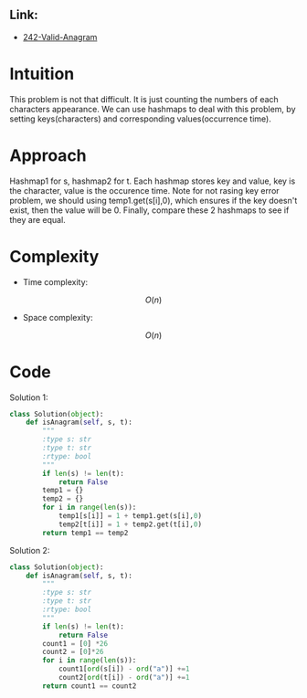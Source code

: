 ## Link:
- [242-Valid-Anagram](https://leetcode.com/problems/valid-anagram/description/)

# Intuition
<!-- Describe your first thoughts on how to solve this problem. -->
This problem is not that difficult. It is just counting the numbers of each characters appearance. We can use hashmaps to deal with this problem, by setting keys(characters) and corresponding values(occurrence time).

# Approach
<!-- Describe your approach to solving the problem. -->
Hashmap1 for s, hashmap2 for t. Each hashmap stores key and value, key is the character, value is the occurence time. Note for not rasing key error problem, we should using temp1.get(s[i],0), which ensures if the key doesn't exist, then the value will be 0.
Finally, compare these 2 hashmaps to see if they are equal.

# Complexity
- Time complexity:
<!-- Add your time complexity here, e.g. $$O(n)$$ -->
$$O(n)$$
- Space complexity:
<!-- Add your space complexity here, e.g. $$O(n)$$ -->
$$O(n)$$
# Code
Solution 1:
```python
class Solution(object):
    def isAnagram(self, s, t):
        """
        :type s: str
        :type t: str
        :rtype: bool
        """
        if len(s) != len(t):
            return False
        temp1 = {}
        temp2 = {}
        for i in range(len(s)):
            temp1[s[i]] = 1 + temp1.get(s[i],0)
            temp2[t[i]] = 1 + temp2.get(t[i],0)
        return temp1 == temp2   
```
Solution 2:
```python
class Solution(object):
    def isAnagram(self, s, t):
        """
        :type s: str
        :type t: str
        :rtype: bool
        """
        if len(s) != len(t):
            return False
        count1 = [0] *26
        count2 = [0]*26
        for i in range(len(s)):
            count1[ord(s[i]) - ord("a")] +=1
            count2[ord(t[i]) - ord("a")] +=1
        return count1 == count2
```
